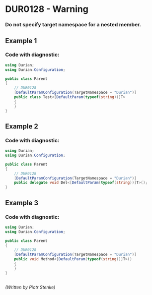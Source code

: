 # DUR0128 - Warning
### Do not specify target namespace for a nested member.

## Example 1

### Code with diagnostic:
```csharp
using Durian;
using Durian.Configuration;

public class Parent
{
    // DUR0128
    [DefaultParamConfiguration(TargetNamespace = "Durian")]
    public class Test<[DefaultParam(typeof(string))]T>
    {
    }
}

```

## Example 2

### Code with diagnostic:
```csharp
using Durian;
using Durian.Configuration;

public class Parent
{
    // DUR0128
    [DefaultParamConfiguration(TargetNamespace = "Durian")]
    public delegate void Del<[DefaultParam(typeof(string))]T>();
}

```

## Example 3

### Code with diagnostic:
```csharp
using Durian;
using Durian.Configuration;

public class Parent
{
    // DUR0128
    [DefaultParamConfiguration(TargetNamespace = "Durian")]
    public void Method<[DefaultParam(typeof(string))]T>()
    {
    }
}

```

##

*\(Written by Piotr Stenke\)*